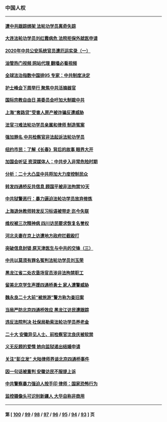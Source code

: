 ### 中国人权
---
#### [遭中共跟踪绑架 法轮功学员离奇失踪](../../pages/ncid278/n13856504.md?11040445) 
#### [大连法轮功学员刘红霞病危 法院拒保外就医申请](../../pages/ncid278/n13856678.md?11040445) 
#### [2020年中共公安系统官员遭厄运实录（一）](../../pages/ncid278/n13854727.md?11040445) 
#### [油管热门视频 网站代理 翻墙必看视频](http://132.145.103.77:81/youtube.html?11040445)
#### [全球法治指数中国排95 专家：中共制度决定](../../pages/ncid278/n13855901.md?11040445) 
#### [护士峰会下周举行 聚焦中共活摘器官](../../pages/ncid278/n13855418.md?11040445) 
#### [国际宗教自由日 美委员会吁加大制裁中共](../../pages/ncid278/n13855021.md?11040445) 
#### [上海“套路贷”受害人房产被诈骗反遭威胁](../../pages/ncid278/n13853106.md?11040445) 
#### [法官刁难法轮功学员亲属和律师 制造冤案](../../pages/ncid278/n13853873.md?11040445) 
#### [强加罪名 中共检察官非法起诉法轮功学员](../../pages/ncid278/n13852456.md?11040445) 
#### [纽约市民：了解《长春》背后的故事 眼界大开](../../pages/ncid278/n13853501.md?11040445) 
#### [加国会听证 资深媒体人：中共步入非常危险时期](../../pages/ncid278/n13853553.md?11040445) 
#### [分析：二十大凸显中共将加大力度控制民众](../../pages/ncid278/n13853443.md?11040445) 
#### [转发四通桥反共信息 顾国平被非法拘禁10天](../../pages/ncid278/n13852888.md?11040445) 
#### [中共狱警恶行：暴力逼迫法轮功学员放弃修炼](../../pages/ncid278/n13851207.md?11040445) 
#### [上海退休教师转发反习标语被带走 迄今失联](../../pages/ncid278/n13852403.md?11040445) 
#### [维权被三次精神病 四川访民要求恢复名誉权](../../pages/ncid278/n13851812.md?11040445) 
#### [河北夫妻在京上访遭地方政府拦截殴打](../../pages/ncid278/n13851214.md?11040445) 
#### [突破信息封锁 原天津医生与中共的交锋（三）](../../pages/ncid278/n13849718.md?11040445) 
#### [中共以莫须有罪名冤判法轮功学员刘玉荣](../../pages/ncid278/n13850139.md?11040445) 
#### [黑龙江省二处农垦场官员涉非法拘禁职工](../../pages/ncid278/n13851061.md?11040445) 
#### [留美北京学生声援四通桥勇士 家人遭警威胁](../../pages/ncid278/n13850956.md?11040445) 
#### [魏永良二十大前“被旅游”警方称为查旧案](../../pages/ncid278/n13850621.md?11040445) 
#### [当局严防北京四通桥效应 黑龙江访民遭跟踪](../../pages/ncid278/n13850235.md?11040445) 
#### [违反法院判决 社保局勒索法轮功学员养老金](../../pages/ncid278/n13847343.md?11040445) 
#### [二十大 安徽异见人士、前检察官沈良庆被软禁](../../pages/ncid278/n13850071.md?11040445) 
#### [义无反顾的爱情 她向监狱递出结婚申请](../../pages/ncid278/n13849716.md?11040445) 
#### [关注“彭立发” 大陆律师界谈北京四通桥事件](../../pages/ncid278/n13849566.md?11040445) 
#### [因一句话被重判 安徽访民不服提上诉](../../pages/ncid278/n13849544.md?11040445) 
#### [中共警察暴力强迫人按手印 律师：国家恐怖行为](../../pages/ncid278/n13848797.md?11040445) 
#### [监控摄像头可识别新疆人 大华自称非商用](../../pages/ncid278/n13848882.md?11040445) 

---
#### 第 [ [100](./100.md?11040445) / [99](./99.md?11040445) / [98](./98.md?11040445) / [97](./97.md?11040445) / [96](./96.md?11040445) / [95](./95.md?11040445) / [94](./94.md?11040445) / [93](./93.md?11040445) ] 页
